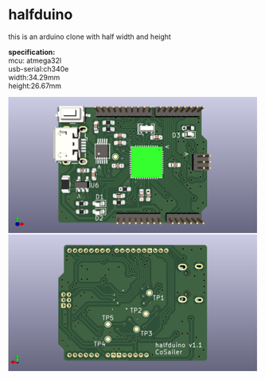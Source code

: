 # halfduino
this is an arduino clone with half width and height

**specification:**\
mcu: atmega32l\
usb-serial:ch340e\
width:34.29mm\
height:26.67mm

<img src="./halfduino/halfduino.png" width="500"> <img src="./halfduino/halfduino-back.png" width="500">


